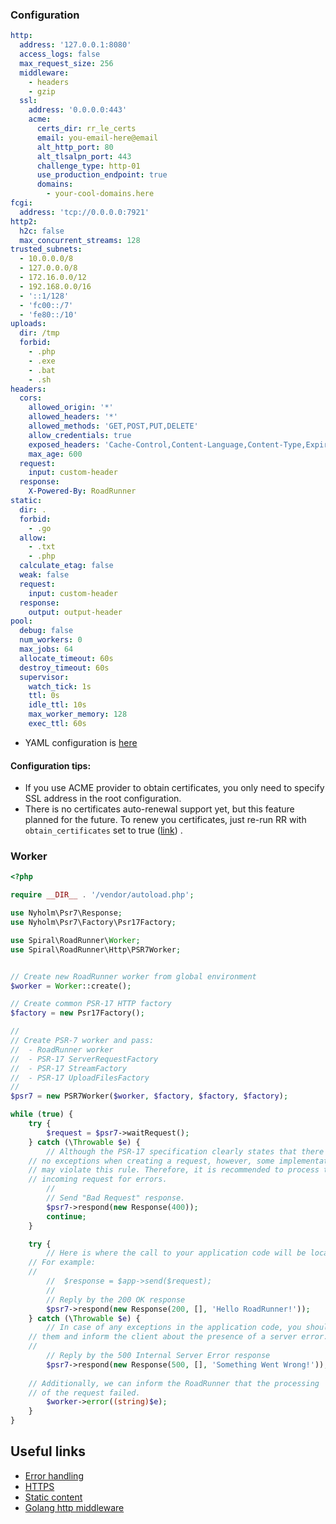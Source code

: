 ### Configuration

```yaml
http:
  address: '127.0.0.1:8080'
  access_logs: false
  max_request_size: 256
  middleware:
    - headers
    - gzip
  ssl:
    address: '0.0.0.0:443'
    acme:
      certs_dir: rr_le_certs
      email: you-email-here@email
      alt_http_port: 80
      alt_tlsalpn_port: 443
      challenge_type: http-01
      use_production_endpoint: true
      domains:
        - your-cool-domains.here
fcgi:
  address: 'tcp://0.0.0.0:7921'
http2:
  h2c: false
  max_concurrent_streams: 128
trusted_subnets:
  - 10.0.0.0/8
  - 127.0.0.0/8
  - 172.16.0.0/12
  - 192.168.0.0/16
  - '::1/128'
  - 'fc00::/7'
  - 'fe80::/10'
uploads:
  dir: /tmp
  forbid:
    - .php
    - .exe
    - .bat
    - .sh
headers:
  cors:
    allowed_origin: '*'
    allowed_headers: '*'
    allowed_methods: 'GET,POST,PUT,DELETE'
    allow_credentials: true
    exposed_headers: 'Cache-Control,Content-Language,Content-Type,Expires,Last-Modified,Pragma'
    max_age: 600
  request:
    input: custom-header
  response:
    X-Powered-By: RoadRunner
static:
  dir: .
  forbid:
    - .go
  allow:
    - .txt
    - .php
  calculate_etag: false
  weak: false
  request:
    input: custom-header
  response:
    output: output-header
pool:
  debug: false
  num_workers: 0
  max_jobs: 64
  allocate_timeout: 60s
  destroy_timeout: 60s
  supervisor:
    watch_tick: 1s
    ttl: 0s
    idle_ttl: 10s
    max_worker_memory: 128
    exec_ttl: 60s
```

- YAML configuration is [here](https://github.com/spiral/roadrunner-binary/blob/master/.rr.yaml#L373)

#### Configuration tips:

- If you use ACME provider to obtain certificates, you only need to specify SSL address in the root configuration.
- There is no certificates auto-renewal support yet, but this feature planned for the future. To renew you certificates,
  just re-run RR with `obtain_certificates` set to
  true ([link](https://letsencrypt.org/docs/faq/#what-is-the-lifetime-for-let-s-encrypt-certificates-for-how-long-are-they-valid))
  .

### Worker

```php
<?php

require __DIR__ . '/vendor/autoload.php';

use Nyholm\Psr7\Response;
use Nyholm\Psr7\Factory\Psr17Factory;

use Spiral\RoadRunner\Worker;
use Spiral\RoadRunner\Http\PSR7Worker;


// Create new RoadRunner worker from global environment
$worker = Worker::create();

// Create common PSR-17 HTTP factory
$factory = new Psr17Factory();

//
// Create PSR-7 worker and pass:
//  - RoadRunner worker
//  - PSR-17 ServerRequestFactory
//  - PSR-17 StreamFactory
//  - PSR-17 UploadFilesFactory
//
$psr7 = new PSR7Worker($worker, $factory, $factory, $factory);

while (true) {
    try {
        $request = $psr7->waitRequest();
    } catch (\Throwable $e) {
        // Although the PSR-17 specification clearly states that there can be
	// no exceptions when creating a request, however, some implementations
	// may violate this rule. Therefore, it is recommended to process the 
	// incoming request for errors.
        //
        // Send "Bad Request" response.
        $psr7->respond(new Response(400));
        continue;
    }

    try {
        // Here is where the call to your application code will be located. 
	// For example:
	//
        //  $response = $app->send($request);
        //
        // Reply by the 200 OK response
        $psr7->respond(new Response(200, [], 'Hello RoadRunner!'));
    } catch (\Throwable $e) {
        // In case of any exceptions in the application code, you should handle
	// them and inform the client about the presence of a server error.
	//
        // Reply by the 500 Internal Server Error response
        $psr7->respond(new Response(500, [], 'Something Went Wrong!'));
        
	// Additionally, we can inform the RoadRunner that the processing 
	// of the request failed.
        $worker->error((string)$e);
    }
}

```

## Useful links

- [Error handling](https://github.com/spiral/roadrunner-docs/blob/master/php/error-handling.md)
- [HTTPS](https://github.com/spiral/roadrunner-docs/blob/master/http/https.md)
- [Static content](https://github.com/spiral/roadrunner-docs/blob/master/http/static.md)
- [Golang http middleware](https://github.com/spiral/roadrunner-docs/blob/master/http/middleware.md)